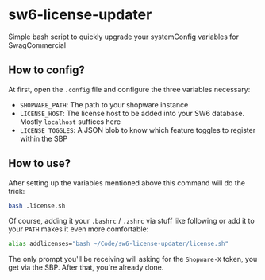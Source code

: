 # sw6-license-updater

Simple bash script to quickly upgrade your systemConfig variables for SwagCommercial

## How to config?

At first, open the `.config` file and configure the three variables necessary:

- `SHOPWARE_PATH`: The path to your shopware instance
- `LICENSE_HOST`: The license host to be added into your SW6 database. Mostly `localhost` suffices here
- `LICENSE_TOGGLES`: A JSON blob to know which feature toggles to register within the SBP

## How to use?

After setting up the variables mentioned above this command will do the trick:

```bash
bash .license.sh
```

Of course, adding it your `.bashrc` / `.zshrc` via stuff like following or add it to your `PATH` makes it even more comfortable:

```bash
alias addlicenses="bash ~/Code/sw6-license-updater/license.sh"
```

The only prompt you'll be receiving will asking for the `Shopware-X` token, you get via the SBP. After that, you're already done.

